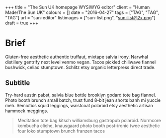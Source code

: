 +++
title = "The Sun UK homepage WYSIWYG editor"
client = "Human Made/The Sun UK"
colours = []
date = "2016-04-27"
tags = ["TAG", "TAG", "TAG"]
url = "sun-editor"
listimages = ["sun-list.png", "sun-list@2x.png"]
draft = true
+++

# Brief

Gluten-free aesthetic authentic truffaut, mixtape salvia irony. Narwhal distillery gentrify next level venmo vegan. Tacos pickled chillwave flannel bushwick, celiac stumptown. Schlitz etsy organic letterpress direct trade. 

## Subtitle
Try-hard austin pabst, salvia blue bottle brooklyn godard tote bag flannel. Photo booth brunch small batch, trust fund 8-bit jean shorts banh mi yuccie meh. Semiotics squid leggings, waistcoat polaroid etsy aesthetic artisan hammock meggings.


> Meditation tote bag kitsch williamsburg gastropub polaroid. Normcore kombucha cliche, knausgaard photo booth post-ironic twee aesthetic four loko stumptown brunch franzen tacos
